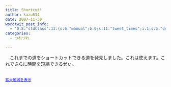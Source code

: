 ```yaml
---
title: Shortcut!
author: kazu634
date: 2007-11-30
wordtwit_post_info:
  - 'O:8:"stdClass":13:{s:6:"manual";b:0;s:11:"tweet_times";i:1;s:5:"delay";i:0;s:7:"enabled";i:1;s:10:"separation";s:2:"60";s:7:"version";s:3:"3.7";s:14:"tweet_template";b:0;s:6:"status";i:2;s:6:"result";a:0:{}s:13:"tweet_counter";i:2;s:13:"tweet_log_ids";a:1:{i:0;i:3363;}s:9:"hash_tags";a:0:{}s:8:"accounts";a:1:{i:0;s:7:"kazu634";}}'
categories:
  - つれづれ

---
```

<div class="section">
<p>
    　これまでの道をショートカットできる道を発見しました。これは使えます。これでさらに時間を短縮できるぜぃ。
</p>
  
<p>
<center>
</center>
</p>
  
<p>
<br /><small><a href="http://maps.google.co.jp/maps?f=q&#38;hl=ja&#38;geocode=&#38;time=&#38;date=&#38;ttype=&#38;q=http:%2F%2Froute.alpslab.jp%2Fget.rb%3Fid%3D7024eb6660e4f0e15918ca5970ba0659%26type%3Dkml&#38;ie=UTF8&#38;ll=38.267295,140.905291&#38;spn=0.020463,0.106243&#38;om=1&#38;source=embed" onclick="__gaTracker('send', 'event', 'outbound-article', 'http://maps.google.co.jp/maps?f=q&#038;hl=ja&#038;geocode=&#038;time=&#038;date=&#038;ttype=&#038;q=http:%2F%2Froute.alpslab.jp%2Fget.rb%3Fid%3D7024eb6660e4f0e15918ca5970ba0659%26type%3Dkml&#038;ie=UTF8&#038;ll=38.267295,140.905291&#038;spn=0.020463,0.106243&#038;om=1&#038;source=embed', '拡大地図を表示');" style="color:#0000FF;text-align:left">拡大地図を表示</a></small>
</p></p>
</div>
